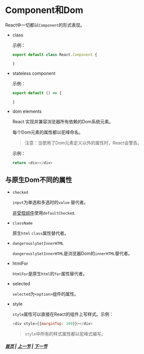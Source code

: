 # Component和Dom

React中一切都以`Component`的形式表现。

  * class

    示例：
    ```js
    export default class React.Component {

    }
    ```

  * stateless component

    示例：
    ```js
    export default () => {

    }
    ```

  * dom elements
    
    React 实现并兼容浏览器所有依赖的Dom系统元素。

    每个Dom元素的属性都以驼峰命名。

    >注意：当使用了Dom元素定义以外的属性时，React会警告。

    示例：
    ```js
    return <div></div>
    ```
## 与原生Dom不同的属性

 * `checked`
   
    `input`为单选和多选时的`value` 替代者。

    [非受控组件]('../chapter03/01.md')使用`defaultChecked`.

  * `className`
    
    原生`html` `class`属性替代者。

 * `dangerouslySetInnerHTML`

    `dangerouslySetInnerHTML`是浏览器Dom的`innerHTML`替代者。

  * htmlFor

    `htmlFor`是原生`html`的`for`属性替代者。

  * selected

    `selected`为`<option>`组件的属性。 

  * style

    `style`属性可以直接在React的组件上写样式。示例：

    ```js
    <div style={{marginTop: 100}}></div> 
    ```
    > `style`中所有的样式属性都以驼峰式编写。


 ##### [首页](../../README.md) | [上一节](./03.md) | [下一节](./05.md) 
